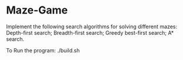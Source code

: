 # Maze-Game
Implement the following search algorithms for solving different mazes:
  Depth-first search;
  Breadth-first search;
  Greedy best-first search;
  A* search.
  
To Run the program:
./build.sh
